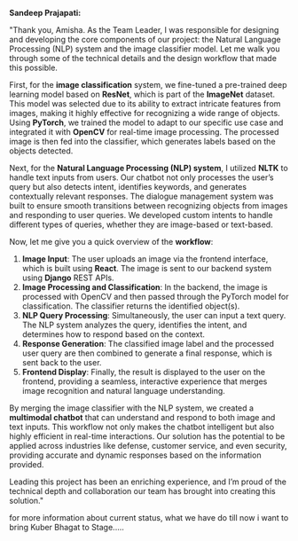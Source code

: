 

**Sandeep Prajapati:**

"Thank you, Amisha. As the Team Leader, I was responsible for designing and developing the core components of our project: the Natural Language Processing (NLP) system and the image classifier model. Let me walk you through some of the technical details and the design workflow that made this possible.

First, for the **image classification** system, we fine-tuned a pre-trained deep learning model based on **ResNet**, which is part of the **ImageNet** dataset. This model was selected due to its ability to extract intricate features from images, making it highly effective for recognizing a wide range of objects. Using **PyTorch**, we trained the model to adapt to our specific use case and integrated it with **OpenCV** for real-time image processing. The processed image is then fed into the classifier, which generates labels based on the objects detected.

Next, for the **Natural Language Processing (NLP) system**, I utilized **NLTK** to handle text inputs from users. Our chatbot not only processes the user’s query but also detects intent, identifies keywords, and generates contextually relevant responses. The dialogue management system was built to ensure smooth transitions between recognizing objects from images and responding to user queries. We developed custom intents to handle different types of queries, whether they are image-based or text-based.

Now, let me give you a quick overview of the **workflow**:
1. **Image Input**: The user uploads an image via the frontend interface, which is built using **React**. The image is sent to our backend system using **Django** REST APIs.
2. **Image Processing and Classification**: In the backend, the image is processed with OpenCV and then passed through the PyTorch model for classification. The classifier returns the identified object(s).
3. **NLP Query Processing**: Simultaneously, the user can input a text query. The NLP system analyzes the query, identifies the intent, and determines how to respond based on the context.
4. **Response Generation**: The classified image label and the processed user query are then combined to generate a final response, which is sent back to the user.
5. **Frontend Display**: Finally, the result is displayed to the user on the frontend, providing a seamless, interactive experience that merges image recognition and natural language understanding.

By merging the image classifier with the NLP system, we created a **multimodal chatbot** that can understand and respond to both image and text inputs. This workflow not only makes the chatbot intelligent but also highly efficient in real-time interactions. Our solution has the potential to be applied across industries like defense, customer service, and even security, providing accurate and dynamic responses based on the information provided.

Leading this project has been an enriching experience, and I’m proud of the technical depth and collaboration our team has brought into creating this solution."

for more information about current status, what we have do till now i want to bring Kuber Bhagat to Stage.....